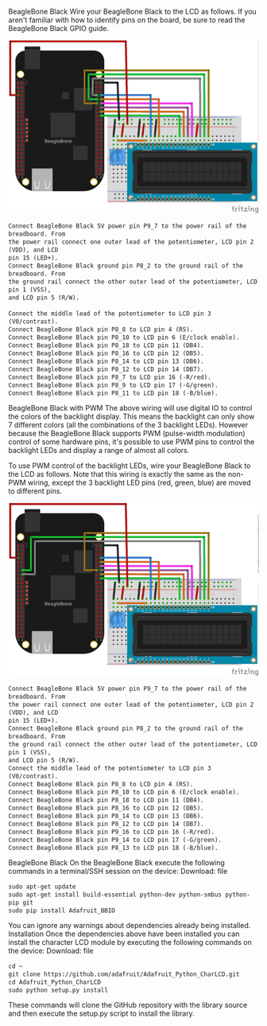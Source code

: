 BeagleBone Black
Wire your BeagleBone Black to the LCD as follows. If you aren't familiar with how to
identify pins on the board, be sure to read the BeagleBone Black GPIO guide. 

![bbb](BBB_RGB_lcd.png)

    Connect BeagleBone Black 5V power pin P9_7 to the power rail of the breadboard. From
    the power rail connect one outer lead of the potentiometer, LCD pin 2 (VDD), and LCD
    pin 15 (LED+).
    Connect BeagleBone Black ground pin P8_2 to the ground rail of the breadboard. From
    the ground rail connect the other outer lead of the potentiometer, LCD pin 1 (VSS),
    and LCD pin 5 (R/W).
    
    Connect the middle lead of the potentiometer to LCD pin 3 (V0/contrast).
    Connect BeagleBone Black pin P8_8 to LCD pin 4 (RS).
    Connect BeagleBone Black pin P8_10 to LCD pin 6 (E/clock enable).
    Connect BeagleBone Black pin P8_18 to LCD pin 11 (DB4).
    Connect BeagleBone Black pin P8_16 to LCD pin 12 (DB5).
    Connect BeagleBone Black pin P8_14 to LCD pin 13 (DB6).
    Connect BeagleBone Black pin P8_12 to LCD pin 14 (DB7).
    Connect BeagleBone Black pin P8_7 to LCD pin 16 (-R/red).
    Connect BeagleBone Black pin P8_9 to LCD pin 17 (-G/green).
    Connect BeagleBone Black pin P8_11 to LCD pin 18 (-B/blue).

BeagleBone Black with PWM
The above wiring will use digital IO to control the colors of the backlight display. This means the backlight can only show 7 different colors (all the combinations of the 3 backlight LEDs). However because the BeagleBone Black supports PWM (pulse-width modulation) control of some hardware pins, it's possible to use PWM pins to control the backlight LEDs and display a range of almost all colors.

To use PWM control of the backlight LEDs, wire your BeagleBone Black to the LCD as follows. Note that this wiring is exactly the same as the non-PWM wiring, except the 3 backlight LED pins (red, green, blue) are moved to different pins. 

![bbb](BBB_RGB_PWM_bb.png)

    Connect BeagleBone Black 5V power pin P9_7 to the power rail of the breadboard. From
    the power rail connect one outer lead of the potentiometer, LCD pin 2 (VDD), and LCD
    pin 15 (LED+).
    Connect BeagleBone Black ground pin P8_2 to the ground rail of the breadboard. From
    the ground rail connect the other outer lead of the potentiometer, LCD pin 1 (VSS),
    and LCD pin 5 (R/W).
    Connect the middle lead of the potentiometer to LCD pin 3 (V0/contrast).
    Connect BeagleBone Black pin P8_8 to LCD pin 4 (RS).
    Connect BeagleBone Black pin P8_10 to LCD pin 6 (E/clock enable).
    Connect BeagleBone Black pin P8_18 to LCD pin 11 (DB4).
    Connect BeagleBone Black pin P8_16 to LCD pin 12 (DB5).
    Connect BeagleBone Black pin P8_14 to LCD pin 13 (DB6).
    Connect BeagleBone Black pin P8_12 to LCD pin 14 (DB7).
    Connect BeagleBone Black pin P9_16 to LCD pin 16 (-R/red).
    Connect BeagleBone Black pin P9_14 to LCD pin 17 (-G/green).
    Connect BeagleBone Black pin P8_13 to LCD pin 18 (-B/blue).

BeagleBone Black
On the BeagleBone Black execute the following commands in a terminal/SSH session on the
device:
Download: file

    sudo apt-get update
    sudo apt-get install build-essential python-dev python-smbus python-pip git
    sudo pip install Adafruit_BBIO

You can ignore any warnings about dependencies already being installed.
Installation
Once the dependencies above have been installed you can install the character LCD module
by executing the following commands on the device:
Download: file

    cd ~
    git clone https://github.com/adafruit/Adafruit_Python_CharLCD.git
    cd Adafruit_Python_CharLCD
    sudo python setup.py install

These commands will clone the GitHub repository with the library source and then execute
the setup.py script to install the library.
